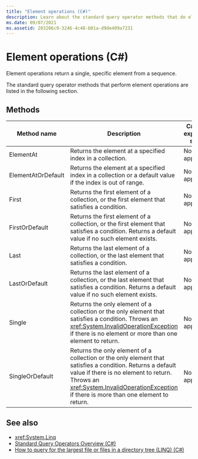 ```yaml
---
title: "Element operations (C#)"
description: Learn about the standard query operator methods that do element operations, which return a single element from a sequence in C#.
ms.date: 09/07/2021
ms.assetid: 283206c9-3246-4c48-b01a-d9de409a7231
---
```


# Element operations (C#)

Element operations return a single, specific element from a sequence.

The standard query operator methods that perform element operations are listed in the following section.

## Methods

| Method name | Description | C# query expression syntax | More information |
|--|--|--|--|
| ElementAt | Returns the element at a specified index in a collection. | Not applicable. | <xref:System.Linq.Enumerable.ElementAt%2A?displayProperty=nameWithType><br /> <xref:System.Linq.Queryable.ElementAt%2A?displayProperty=nameWithType> |
| ElementAtOrDefault | Returns the element at a specified index in a collection or a default value if the index is out of range. | Not applicable. | <xref:System.Linq.Enumerable.ElementAtOrDefault%2A?displayProperty=nameWithType><br /> <xref:System.Linq.Queryable.ElementAtOrDefault%2A?displayProperty=nameWithType> |
| First | Returns the first element of a collection, or the first element that satisfies a condition. | Not applicable. | <xref:System.Linq.Enumerable.First%2A?displayProperty=nameWithType><br /> <xref:System.Linq.Queryable.First%2A?displayProperty=nameWithType> |
| FirstOrDefault | Returns the first element of a collection, or the first element that satisfies a condition. Returns a default value if no such element exists. | Not applicable. | <xref:System.Linq.Enumerable.FirstOrDefault%2A?displayProperty=nameWithType><br /> <xref:System.Linq.Queryable.FirstOrDefault%2A?displayProperty=nameWithType><br /> <xref:System.Linq.Queryable.FirstOrDefault%60%601%28System.Linq.IQueryable%7B%60%600%7D%29?displayProperty=nameWithType> |
| Last | Returns the last element of a collection, or the last element that satisfies a condition. | Not applicable. | <xref:System.Linq.Enumerable.Last%2A?displayProperty=nameWithType><br /> <xref:System.Linq.Queryable.Last%2A?displayProperty=nameWithType> |
| LastOrDefault | Returns the last element of a collection, or the last element that satisfies a condition. Returns a default value if no such element exists. | Not applicable. | <xref:System.Linq.Enumerable.LastOrDefault%2A?displayProperty=nameWithType><br /> <xref:System.Linq.Queryable.LastOrDefault%2A?displayProperty=nameWithType> |
| Single | Returns the only element of a collection or the only element that satisfies a condition. Throws an <xref:System.InvalidOperationException> if there is no element or more than one element to return. | Not applicable. | <xref:System.Linq.Enumerable.Single%2A?displayProperty=nameWithType><br /> <xref:System.Linq.Queryable.Single%2A?displayProperty=nameWithType> |
| SingleOrDefault | Returns the only element of a collection or the only element that satisfies a condition. Returns a default value if there is no element to return. Throws an <xref:System.InvalidOperationException> if there is more than one element to return. | Not applicable. | <xref:System.Linq.Enumerable.SingleOrDefault%2A?displayProperty=nameWithType><br /> <xref:System.Linq.Queryable.SingleOrDefault%2A?displayProperty=nameWithType> |

## See also

- <xref:System.Linq>
- [Standard Query Operators Overview (C#)](./standard-query-operators-overview.md)
- [How to query for the largest file or files in a directory tree (LINQ) (C#)](./how-to-query-for-the-largest-file-or-files-in-a-directory-tree-linq.md)
